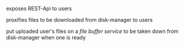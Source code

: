 exposes REST-Api to users

proxifies files to be downloaded from disk-manager to users

put uploaded user's files on a *file buffer service* to be taken down from disk-manager when one is ready